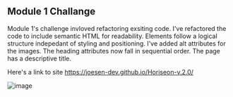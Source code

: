 ## Module 1 Challange 

Module 1's challenge invloved refactoring exsiting code. I've refactored the code to include semantic HTML for readability. Elements follow a logical structure indepedant of styling and positioning. I've added alt attributes for the images. The heading attributes now fall in sequential order. The page has a descriptive title.

Here's a link to site https://joesen-dev.github.io/Horiseon-v.2.0/

![image](https://user-images.githubusercontent.com/105400893/171738503-83ea0af3-9fe7-4037-91d7-cd822af134f8.png)

